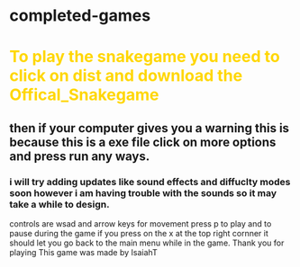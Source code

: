 # completed-games
 <h1 style="family-font:cursive; color:gold">To play the snakegame you need to click on dist and download the Offical_Snakegame</h1>
 <h2>then if your computer gives you a warning this is because this is a exe file click on more options and press run any ways.</h2>
 <h3>i will try adding updates like sound effects and diffuclty modes soon however i am having trouble with the sounds so it may take a while to design.</h3>
controls are wsad and arrow keys for movement press p to play and to pause during the game if you press on the x at the top right cornner it should let you go back to the main menu while in the game.
Thank you for playing
This game was made by IsaiahT
